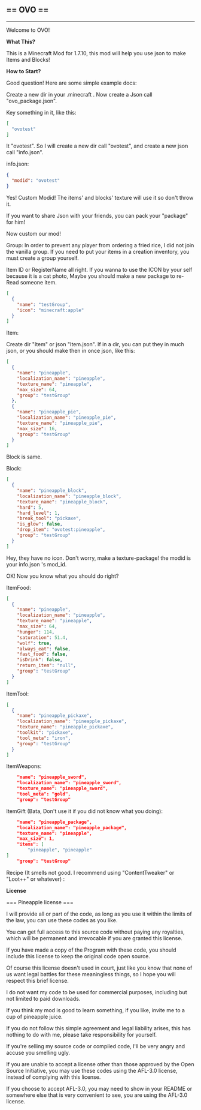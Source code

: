 == OVO ==
---
---
Welcome to OVO!

**What This?**

This is a Minecraft Mod for 1.7.10, this mod will help you use json to make Items and Blocks!

**How to Start?**

Good question! Here are some simple example docs:

Create a new dir in your .minecraft . Now create a Json call "ovo_package.json".

Key something in it, like this:

```Json
[
  "ovotest"
]
```

It "ovotest". So I will create a new dir call "ovotest", and create a new json call "info.json".

info.json:
```JSON
{
  "modid": "ovotest"
}
```

Yes! Custom Modid! The items' and blocks' texture will use it so don't throw it.

If you want to share Json with your friends, you can pack your "package" for him!

Now custom our mod!

Group:
In order to prevent any player from ordering a fried rice, I did not join the vanilla group. If you need to put your items in a creation inventory, you must create a group yourself.

Item ID or RegisterName all right. If you wanna to use the ICON by your self because it is a cat photo, Maybe you should make a new package to re-Read someone item.

```JSON
[
  {
    "name": "testGroup",
    "icon": "minecraft:apple"
  }
]
```

Item:

Create dir "Item" or json "Item.json". If in a dir, you can put they in much json, or you should make then in once json, like this:
```JSON
[
  {
    "name": "pineapple",
    "localization_name": "pineapple",
    "texture_name": "pineapple",
    "max_size": 64,
    "group": "testGroup"
  },
  {
    "name": "pineapple_pie",
    "localization_name": "pineapple_pie",
    "texture_name": "pineapple_pie",
    "max_size": 16,
    "group": "testGroup"
  }
]
```
Block is same.

Block:
```JSON
[
  {
    "name": "pineapple_block",
    "localization_name": "pineapple_block",
    "texture_name": "pineapple_block",
    "hard": 5,
    "hard_level": 1,
    "break_tool": "pickaxe",
    "is_glow": false,
    "drop_item": "ovotest:pineapple",
    "group": "testGroup"
  }
]
```

Hey, they have no icon. Don't worry, make a texture-package! the modid is your info.json 's mod_id.

OK! Now you know what you should do right?

ItemFood:
```JSON
[
  {
    "name": "pineapple",
    "localization_name": "pineapple",
    "texture_name": "pineapple",
    "max_size": 64,
    "hunger": 114,
    "saturation": 51.4,
    "wolf": true,
    "always_eat": false,
    "fast_food": false,
    "isDrink": false,
    "return_item": "null",
    "group": "testGroup"
  }
]
```

ItemTool:
```JSON
[
  {
    "name": "pineapple_pickaxe",
    "localization_name": "pineapple_pickaxe",
    "texture_name": "pineapple_pickaxe",
    "toolkit": "pickaxe",
    "tool_meta": "iron",
    "group": "testGroup"
  }
]
```

ItemWeapons:
```JSON
    "name": "pineapple_sword",
    "localization_name": "pineapple_sword",
    "texture_name": "pineapple_sword",
    "tool_meta": "gold",
    "group": "testGroup"
```

ItemGift (Bata, Don't use it if you did not know what you doing):
```JSON
    "name": "pineapple_package",
    "localization_name": "pineapple_package",
    "texture_name": "pineapple",
    "max_size": 1,
    "items": [
        "pineapple", "pineapple"
]
    "group": "testGroup"
```

Recipe (It smells not good. I recommend using "ContentTweaker" or "Loot++" or whatever) :


**License**

=== Pineapple license ===

I will provide all or part of the code, as long as you use it within the limits of the law, you can use these codes as you like.

You can get full access to this source code without paying any royalties, which will be permanent and irrevocable if you are granted this license.

If you have made a copy of the Program with these code, you should include this license to keep the original code open source.

Of course this license doesn't used in court, just like you know that none of us want legal battles for these meaningless things, so I hope you will respect this brief license.

I do not want my code to be used for commercial purposes, including but not limited to paid downloads.

If you think my mod is good to learn something, if you like, invite me to a cup of pineapple juice.

If you do not follow this simple agreement and legal liability arises, this has nothing to do with me, please take responsibility for yourself.

If you're selling my source code or compiled code, I'll be very angry and accuse you smelling ugly.


If you are unable to accept a license other than those approved by the Open Source Initiative, you may use these codes using the AFL-3.0 license, instead of complying with this license.

If you choose to accept AFL-3.0, you may need to show in your README or somewhere else that is very convenient to see, you are using the AFL-3.0 license.



